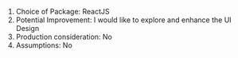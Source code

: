 1. Choice of Package: ReactJS
2. Potential Improvement: I would like to explore and enhance the UI Design
3. Production consideration: No
4. Assumptions: No

